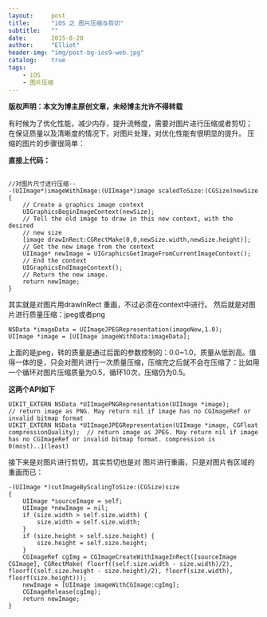 ```yaml
---
layout:     post
title:      "iOS 之 图片压缩与剪切"
subtitle:   ""
date:       2015-8-20
author:     "Elliot"
header-img: "img/post-bg-ios9-web.jpg"
catalog:    true
tags:
    - iOS
    - 图片压缩
---
```


**版权声明：本文为博主原创文章，未经博主允许不得转载**

有时候为了优化性能，减少内存，提升流畅度，需要对图片进行压缩或者剪切；
在保证质量以及清晰度的情况下，对图片处理，对优化性能有很明显的提升。
压缩的图片的步骤很简单：

**直接上代码：**

```objective_c

//对图片尺寸进行压缩--
-(UIImage*)imageWithImage:(UIImage*)image scaledToSize:(CGSize)newSize
{
	// Create a graphics image context
	UIGraphicsBeginImageContext(newSize);
	// Tell the old image to draw in this new context, with the desired
	// new size
	[image drawInRect:CGRectMake(0,0,newSize.width,newSize.height)];
	// Get the new image from the context
	UIImage* newImage = UIGraphicsGetImageFromCurrentImageContext();
	// End the context
	UIGraphicsEndImageContext();
	// Return the new image.
	return newImage;
}
```
其实就是对图片用drawInRect 重画，不过必须在context中进行。
然后就是对图片进行质量压缩：jpeg或者png

```objective_c
NSData *imageData = UIImageJPEGRepresentation(imageNew,1.0);  
UIImage *image = [UIImage imageWithData:imageData];  
```
上面的是jpeg，转的质量是通过后面的参数控制的：0.0~1.0，质量从低到高。值得一体的是，只会对图片进行一次质量压缩，压缩完之后就不会在压缩了：比如用一个循环对图片压缩质量为0.5，循环10次，压缩仍为0.5。

**这两个API如下**

```objective_c
UIKIT_EXTERN NSData *UIImagePNGRepresentation(UIImage *image);                               // return image as PNG. May return nil if image has no CGImageRef or invalid bitmap format  
UIKIT_EXTERN NSData *UIImageJPEGRepresentation(UIImage *image, CGFloat compressionQuality);  // return image as JPEG. May return nil if image has no CGImageRef or invalid bitmap format. compression is 0(most)..1(least)  
```
接下来是对图片进行剪切，其实剪切也是对 图片进行重画，只是对图片有区域的重画而已：

```objective_c
-(UIImage *)cutImageByScalingToSize:(CGSize)size  
{  
    UIImage *sourceImage = self;  
    UIImage *newImage = nil;  
    if (size.width > self.size.width) {  
        size.width = self.size.width;  
    }  
    if (size.height > self.size.height) {  
        size.height = self.size.height;  
    }  
    CGImageRef cgImg = CGImageCreateWithImageInRect([sourceImage CGImage], CGRectMake( floorf((self.size.width - size.width)/2), floorf((self.size.height - size.height)/2), floorf(size.width), floorf(size.height)));  
    newImage = [UIImage imageWithCGImage:cgImg];  
    CGImageRelease(cgImg);  
    return newImage;  
}
```
